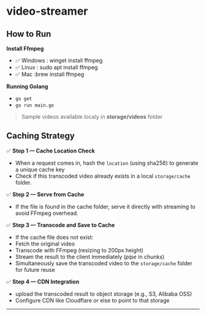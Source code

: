 # video-streamer

## How to Run
**Install Ffmpeg**
- ✅ Windows : winget install ffmpeg
- ✅ Linux : sudo apt install ffmpeg
- ✅ Mac :brew install ffmpeg

**Running Golang**
- ```go get```
- ```go run main.go```
> Sample videos available localy in **storage/videos** folder

## Caching Strategy 

✅ **Step 1 — Cache Location Check**  
- When a request comes in, hash the `location` (using sha256) to generate a unique cache key  
- Check if this transcoded video already exists in a local `storage/cache` folder.

✅ **Step 2 — Serve from Cache**  
- If the file is found in the cache folder, serve it directly with streaming to avoid FFmpeg overhead.

✅ **Step 3 — Transcode and Save to Cache**  
- If the cache file does not exist:
- Fetch the original video
- Transcode with FFmpeg (resizing to 200px height)
- Stream the result to the client immediately (*pipe* in chunks)
- Simultaneously save the transcoded video to the `storage/cache` folder for future reuse

✅ **Step 4 — CDN Integration**  
- upload the transcoded result to object storage (e.g., S3, Alibaba OSS)  
- Configure CDN like Cloudflare or else to point to that storage   
---
